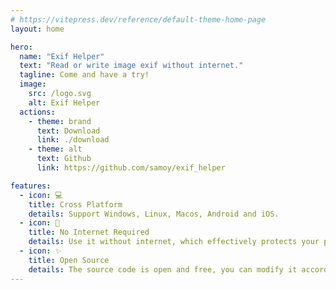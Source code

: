 ```yaml
---
# https://vitepress.dev/reference/default-theme-home-page
layout: home

hero:
  name: "Exif Helper"
  text: "Read or write image exif without internet."
  tagline: Come and have a try!
  image:
    src: /logo.svg
    alt: Exif Helper
  actions:
    - theme: brand
      text: Download
      link: ./download
    - theme: alt
      text: Github
      link: https://github.com/samoy/exif_helper

features:
  - icon: 💻
    title: Cross Platform
    details: Support Windows, Linux, Macos, Android and iOS.
  - icon: 📶
    title: No Internet Required
    details: Use it without internet, which effectively protects your privacy.
  - icon: ✨
    title: Open Source
    details: The source code is open and free, you can modify it according to your needs.
---
```


